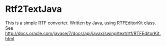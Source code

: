 Rtf2TextJava
============

This is a simple RTF converter. 
Written by Java, using RTFEditorKit class.
See http://docs.oracle.com/javase/7/docs/api/javax/swing/text/rtf/RTFEditorKit.html
